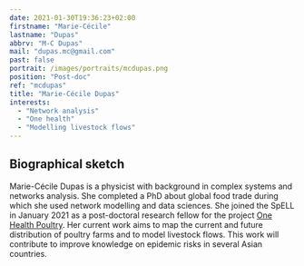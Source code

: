 ```yaml
---
date: 2021-01-30T19:36:23+02:00
firstname: "Marie-Cécile"
lastname: "Dupas"
abbrv: "M-C Dupas"
mail: "dupas.mc@gmail.com"
past: false
portrait: /images/portraits/mcdupas.png
position: "Post-doc"
ref: "mcdupas"
title: "Marie-Cécile Dupas"
interests:
  - "Network analysis"
  - "One health"
  - "Modelling livestock flows"
---
```


## Biographical sketch

Marie-Cécile Dupas is a physicist with background in complex systems and networks analysis. She completed a PhD about global food trade during which she used network modelling and data sciences. She joined the SpELL in January 2021 as a post-doctoral research fellow for the project [One Health Poultry](https://www.onehealthpoultry.org/). Her current work aims to map the current and future distribution of poultry farms and to model livestock flows. This work will contribute to improve knowledge on epidemic risks in several Asian countries.  
